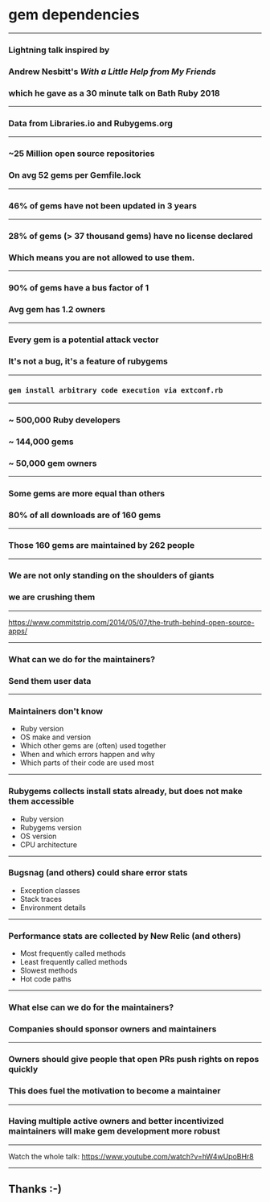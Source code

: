 # gem dependencies

---

### Lightning talk inspired by

### **Andrew Nesbitt**'s _With a Little Help from My Friends_

### which he gave as a 30 minute talk on Bath Ruby 2018

---

### Data from Libraries.io and Rubygems.org

---

### ~25 Million open source repositories

### On avg 52 gems per Gemfile.lock

---

### 46% of gems have not been updated in 3 years

---

### 28% of gems (> 37 thousand gems) have no license declared

### Which means you are not allowed to use them.

---

### 90% of gems have a bus factor of 1

### Avg gem has 1.2 owners

---

### Every gem is a potential attack vector

### It's not a bug, it's a feature of rubygems

---

### `gem install arbitrary code execution via extconf.rb`

---

### ~ 500,000 Ruby developers

### ~ 144,000 gems

### ~ 50,000 gem owners

---

### Some gems are more equal than others

### 80% of all downloads are of 160 gems

---

### Those 160 gems are maintained by 262 people

---

### We are not only standing on the shoulders of giants

### we are crushing them

---

https://www.commitstrip.com/2014/05/07/the-truth-behind-open-source-apps/

---

### What can we do for the maintainers?

### Send them user data

---

### Maintainers don't know

* Ruby version
* OS make and version
* Which other gems are (often) used together
* When and which errors happen and why
* Which parts of their code are used most

---

### Rubygems collects install stats already, but does not make them accessible

* Ruby version
* Rubygems version
* OS version
* CPU architecture

---

### Bugsnag (and others) could share error stats

* Exception classes
* Stack traces
* Environment details

---

### Performance stats are collected by New Relic (and others)

* Most frequently called methods
* Least frequently called methods
* Slowest methods
* Hot code paths

---

### What else can we do for the maintainers?

### Companies should sponsor owners and maintainers

---

### Owners should give people that open PRs push rights on repos quickly

### This does fuel the motivation to become a maintainer

---

### Having multiple active owners and better incentivized maintainers will make gem development more robust

---

Watch the whole talk: https://www.youtube.com/watch?v=hW4wUpoBHr8

---

## Thanks :-)

